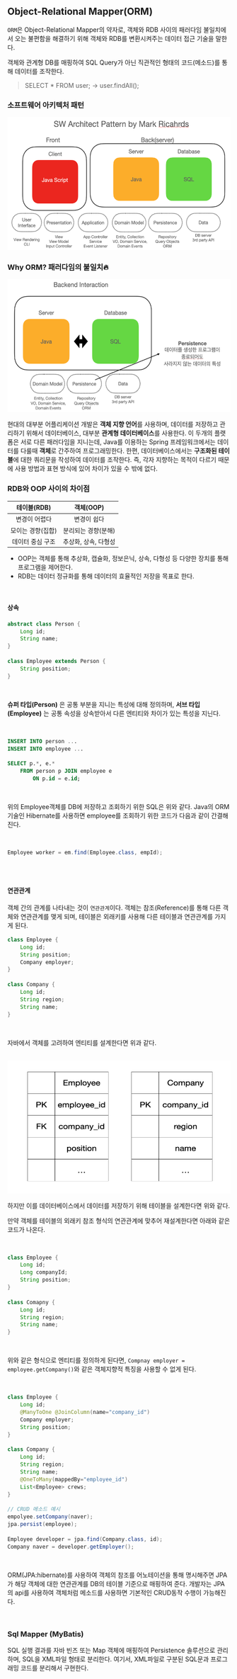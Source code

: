 
## Object-Relational Mapper(ORM)

`ORM`은 Object-Relational Mapper의 약자로, 객체와 RDB 사이의 패러다임 불일치에서 오는 불편함을 해결하기 위해 객체와 RDB를 변환시켜주는 데이터 접근 기술을 말한다.

객체와 관계형 DB를 매핑하여 SQL Query가 아닌 직관적인 형태의 코드(메소드)를 통해 데이터를 조작한다.
> SELECT * FROM user; -> user.findAll();




### 소프트웨어 아키텍처 패턴

<img src="https://github.com/93jpark/dev-interview-study/blob/main/assets/images/db/db_orm_1.png" width="600" height="300">


### Why ORM? 패러다임의 불일치🔥

<img src="https://github.com/93jpark/dev-interview-study/blob/main/assets/images/db/db_orm_2.png" width="600" height="300">


현대의 대부분 어플리케이션 개발은 **객체 지향 언어**를 사용하며, 데이터를 저장하고 관리하기 위해서 데이터베이스, 대부분 **관계형 데이터베이스**를 사용한다. 이 두개의 플랫폼은 서로 다른 패러다임을 지니는데, Java를 이용하는 Spring 프레임워크에서는 데이터를 다룰때 **객체**로 간주하여 프로그래밍한다. 한편, 데이터베이스에서는 **구조화된 테이블**에 대한 쿼리문을 작성하여 데이터를 조작한다. 즉, 각자 지향하는 목적이 다르기 때문에 사용 방법과 표현 방식에 있어 차이가 있을 수 밖에 없다.


### RDB와 OOP 사이의 차이점
| 테이블(RDB)    |   객체(OOP)  |
| :-----: | :---: |
| 변경이 어렵다 | 변경이 쉽다 |
| 모이는 경향(집합) | 분리되는 경향(분해) |
| 데이터 중심 구조 | 추상화, 상속, 다형성 |


- OOP는 객체를 통해 추상화, 캡슐화, 정보은닉, 상속, 다형성 등 다양한 장치를 통해 프로그램을 제어한다.
- RDB는 데이터 정규화를 통해 데이터의 효율적인 저장을 목표로 한다.

<br>

#### 상속

```Java
abstract class Person {
    Long id;
    String name;
}

class Employee extends Person {
    String position;
}
```
<br>

**슈퍼 타입(Person)** 은 공통 부분을 지니는 특성에 대해 정의하며, **서브 타입(Employee)** 는 공통 속성을 상속받아서 다른 엔티티와 차이가 있는 특성을 지닌다. 

<br>

```SQL
INSERT INTO person ...
INSERT INTO employee ...

SELECT p.*, e.*
    FROM person p JOIN employee e
        ON p.id = e.id;
```
<br>

위의 Employee객체를 DB에 저장하고 조회하기 위한 SQL은 위와 같다.
Java의 ORM기술인 Hibernate를 사용하면 employee를 조회하기 위한 코드가 다음과 같이 간결해진다.

<br>

```JAVA
Employee worker = em.find(Employee.class, empId);
```

<br><br>

#### 연관관계

객체 간의 관계를 나타내는 것이 `연관관계`이다. 객체는 참조(Reference)를 통해 다른 객체와 연관관계를 맺게 되며, 테이블은 외래키를 사용해 다른 테이블과 연관관계를 가지게 된다.

```JAVA
class Employee {
    Long id;
    String position;
    Company employer;
}

class Company {
    Long id;
    String region;
    String name;
}
```

<br>

자바에서 객체를 고려하여 엔티티를 설계한다면 위과 같다.

<br>

<img src="https://github.com/93jpark/dev-interview-study/blob/main/assets/images/db/db_orm_3.png" width="600" height="300">

<br>

하지만 이를 데이터베이스에서 데이터를 저장하기 위해 테이블을 설계한다면 위와 같다.

만약 객체를 테이블의 외래키 참조 형식의 연관관계에 맞추어 재설계한다면 아래와 같은 코드가 나온다.

<br>

```JAVA
class Employee {
    Long id;
    Long companyId;
    String position;
}

class Comapny {
    Long id;
    String region;
    String name;
}
```

<br>

위와 같은 형식으로 엔티티를 정의하게 된다면, `Compnay employer = employee.getCompany()`와 같은 객체지향적 특징을 사용할 수 없게 된다.

<br>

```JAVA
class Employee {
    Long id;
    @ManyToOne @JoinColumn(name="company_id")
    Company employer;
    String position;
}

class Company {
    Long id;
    String region;
    String name;
    @OneToMany(mappedBy="employee_id")
    List<Employee> crews;
}

// CRUD 메소드 예시
empolyee.setCompany(naver);
jpa.persist(employee);

Employee developer = jpa.find(Company.class, id);
Company naver = developer.getEmployer();
```

<br>

ORM(JPA:hibernate)를 사용하여 객체의 참조를 어노테이션을 통해 명시해주면 JPA가 해당 객체에 대한 연관관계를 DB의 테이블 기준으로 매핑하여 준다. 개발자는 JPA의 api를 사용하여 객체처럼 메소드를 사용하면 기본적인 CRUD동작 수행이 가능해진다.




<br>


### Sql Mapper (MyBatis)

SQL 실행 결과를 자바 빈즈 또는 Map 객체에 매핑하여 Persistence 솔루션으로 관리하며, SQL을 XML파일 형태로 분리한다.
여기서, XML파일로 구분된 SQL문과 프로그래밍 코드를 분리해서 구현한다.